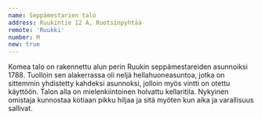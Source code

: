 ```yaml
---
name: Seppämestarien talo
address: Ruukintie 12 A, Ruotsinpyhtää
remote: 'Ruukki'
number: M
new: true
---
```

Komea talo on rakennettu alun perin Ruukin seppämestareiden asunnoiksi 1788. Tuolloin sen alakerrassa oli neljä 
hellahuoneasuntoa, jotka on sittemmin yhdistetty kahdeksi asunnoksi, jolloin myös vintti on otettu käyttöön. 
Talon alla on mielenkiintoinen holvattu kellaritila. Nykyinen omistaja kunnostaa kotiaan pikku hiljaa ja sitä myöten 
kun aika ja varallisuus sallivat.